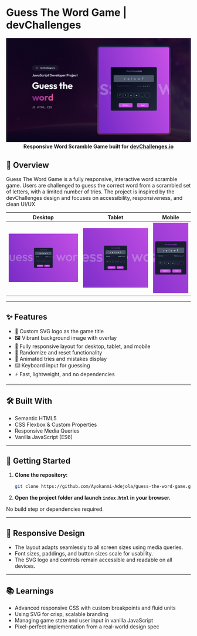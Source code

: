 # Guess The Word Game | devChallenges


<div align="center">
  <img src="./thumbnail.jpg" alt="Guess The Word Game Screenshot" width="600"/>
</div>

<div align="center">
  <b>Responsive Word Scramble Game built for <a href="https://devchallenges.io/challenge/guess-the-word" target="_blank">devChallenges.io</a></b>
</div>

## 📝 Overview

Guess The Word Game is a fully responsive, interactive word scramble game. Users are challenged to guess the correct word from a scrambled set of letters, with a limited number of tries. The project is inspired by the devChallenges design and focuses on accessibility, responsiveness, and clean UI/UX

| Desktop | Tablet | Mobile |
| ------- | ------ | ------ |
| ![Desktop](./design/Desktop_1350px.jpg) | ![Tablet](./design/Tablet_1024px.jpg) | ![Mobile](./design/Mobile_412px.jpg) |


---

## ✨ Features

- 🎨 Custom SVG logo as the game title
- 🖼️ Vibrant background image with overlay
- 📱 Fully responsive layout for desktop, tablet, and mobile
- 🔄 Randomize and reset functionality
- 📝 Animated tries and mistakes display
- ⌨️ Keyboard input for guessing
- ⚡ Fast, lightweight, and no dependencies

---

## 🛠️ Built With

- Semantic HTML5
- CSS Flexbox & Custom Properties
- Responsive Media Queries
- Vanilla JavaScript (ES6)

---

## 🏁 Getting Started

1. **Clone the repository:**
   ```bash
   git clone https://github.com/Ayokanmi-Adejola/guess-the-word-game.git
   ```
2. **Open the project folder and launch `index.html` in your browser.**

No build step or dependencies required.

---

## 📱 Responsive Design

- The layout adapts seamlessly to all screen sizes using media queries.
- Font sizes, paddings, and button sizes scale for usability.
- The SVG logo and controls remain accessible and readable on all devices.

---

## 📚 Learnings

- Advanced responsive CSS with custom breakpoints and fluid units
- Using SVG for crisp, scalable branding
- Managing game state and user input in vanilla JavaScript
- Pixel-perfect implementation from a real-world design spec
